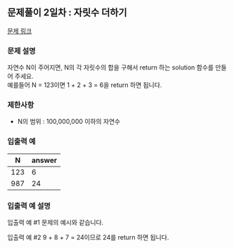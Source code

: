 ## 문제풀이 2일차 : 자릿수 더하기

[문제 링크](https://school.programmers.co.kr/learn/courses/30/lessons/12931)

### 문제 설명
자연수 N이 주어지면, N의 각 자릿수의 합을 구해서 return 하는 solution 함수를 만들어 주세요.  
예를들어 N = 123이면 1 + 2 + 3 = 6을 return 하면 됩니다.  

### 제한사항
- N의 범위 : 100,000,000 이하의 자연수

### 입출력 예
| N   | answer |
| --- | ------ |
| 123 | 6      |
| 987 | 24     |

### 입출력 예 설명
입출력 예 #1
문제의 예시와 같습니다.

입출력 예 #2
9 + 8 + 7 = 24이므로 24를 return 하면 됩니다.